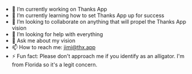 

- 🔭 I’m currently working on Thanks App
- 🌱 I’m currently learning how to set Thanks App up for success
- 👯 I’m looking to collaborate on anything that will propel the Thanks App vision
- 🤔 I’m looking for help with everything
- 💬 Ask me about my vision
- 📫 How to reach me: jimi@thx.app
- ⚡ Fun fact: Please don't approach me if you identify as an alligator. I'm from Florida so it's a legit concern.
